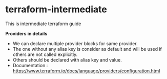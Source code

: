# terraform-intermediate
This is intermediate terraform guide

<b> Providers in details </b>
- We can declare multiple provider blocks for same provider.
- The one without any alias key is consider as default and will be used if others are not called  explicitly.
- Others should be declared with alias key and value.
- Documentation : https://www.terraform.io/docs/language/providers/configuration.html